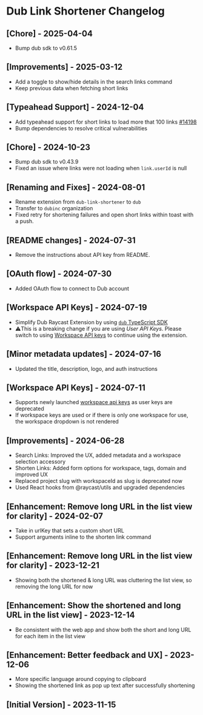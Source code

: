 # Dub Link Shortener Changelog

## [Chore] - 2025-04-04

- Bump dub sdk to v0.61.5

## [Improvements] - 2025-03-12

- Add a toggle to show/hide details in the search links command
- Keep previous data when fetching short links

## [Typeahead Support] - 2024-12-04

- Add typeahead support for short links to load more that 100 links [#14198](https://github.com/raycast/extensions/issues/14198)
- Bump dependencies to resolve critical vulnerabilities

## [Chore] - 2024-10-23

- Bump dub sdk to v0.43.9
- Fixed an issue where links were not loading when `link.userId` is null

## [Renaming and Fixes] - 2024-08-01

- Rename extension from `dub-link-shortener` to `dub`
- Transfer to `dubinc` organization
- Fixed retry for shortening failures and open short links within toast with a push.

## [README changes] - 2024-07-31

- Remove the instructions about API key from README.

## [OAuth flow] - 2024-07-30

- Added OAuth flow to connect to Dub account

## [Workspace API Keys] - 2024-07-19

- Simplify Dub Raycast Extension by using [`dub` TypeScript SDK](https://dub.co/solutions/typescript)
- ⚠️This is a breaking change if you are using _User API Keys_. Please switch to using [Workspace API keys](https://dub.co/blog/workspace-api-keys) to continue using the extension.

## [Minor metadata updates] - 2024-07-16

- Updated the title, description, logo, and auth instructions

## [Workspace API Keys] - 2024-07-11

- Supports newly launched [workspace api keys](https://dub.co/blog/workspace-api-keys) as user keys are deprecated
- If workspace keys are used or if there is only one workspace for use, the workspace dropdown is not rendered

## [Improvements] - 2024-06-28

- Search Links: Improved the UX, added metadata and a workspace selection accessory
- Shorten Links: Added form options for workspace, tags, domain and improved UX
- Replaced project slug with workspaceId as slug is deprecated now
- Used React hooks from @raycast/utils and upgraded dependencies

## [Enhancement: Remove long URL in the list view for clarity] - 2024-02-07

- Take in urlKey that sets a custom short URL
- Support arguments inline to the shorten link command

## [Enhancement: Remove long URL in the list view for clarity] - 2023-12-21

- Showing both the shortened & long URL was cluttering the list view, so removing the long URL for now

## [Enhancement: Show the shortened and long URL in the list view] - 2023-12-14

- Be consistent with the web app and show both the short and long URL for each item in the list view

## [Enhancement: Better feedback and UX] - 2023-12-06

- More specific language around copying to clipboard
- Showing the shortened link as pop up text after successfully shortening

## [Initial Version] - 2023-11-15
